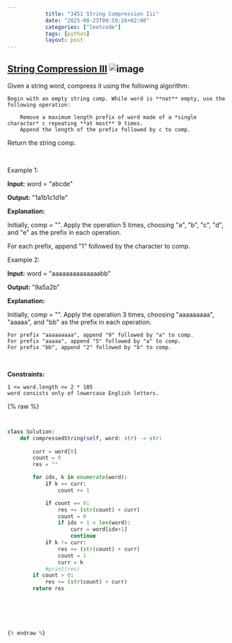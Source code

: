 ```yaml
---
            title: "3451 String Compression Iii"
            date: "2025-08-23T09:59:26+02:00"
            categories: ["leetcode"]
            tags: [python]
            layout: post
---
```

            
## [String Compression III](https://leetcode.com/problems/string-compression-iii) ![image](https://img.shields.io/badge/Difficulty-Medium-orange)

Given a string word, compress it using the following algorithm:

	Begin with an empty string comp. While word is **not** empty, use the following operation:

		Remove a maximum length prefix of word made of a *single character* c repeating **at most** 9 times.
		Append the length of the prefix followed by c to comp.

Return the string comp.

 

Example 1:

**Input:** word = "abcde"

**Output:** "1a1b1c1d1e"

**Explanation:**

Initially, comp = "". Apply the operation 5 times, choosing "a", "b", "c", "d", and "e" as the prefix in each operation.

For each prefix, append "1" followed by the character to comp.

Example 2:

**Input:** word = "aaaaaaaaaaaaaabb"

**Output:** "9a5a2b"

**Explanation:**

Initially, comp = "". Apply the operation 3 times, choosing "aaaaaaaaa", "aaaaa", and "bb" as the prefix in each operation.

	For prefix "aaaaaaaaa", append "9" followed by "a" to comp.
	For prefix "aaaaa", append "5" followed by "a" to comp.
	For prefix "bb", append "2" followed by "b" to comp.

 

**Constraints:**

	1 <= word.length <= 2 * 105
	word consists only of lowercase English letters.

{% raw %}


```python


class Solution:
    def compressedString(self, word: str) -> str:
        
        curr = word[0]
        count = 0
        res = ""

        for idx, k in enumerate(word):
            if k == curr:
                count += 1

            if count == 9:
                res += (str(count) + curr)
                count = 0
                if idx + 1 < len(word):
                    curr = word[idx+1]
                    continue
            if k != curr:
                res += (str(count) + curr)
                count = 1
                curr = k
            #print(res)
        if count > 0:
            res += (str(count) + curr)
        return res
        

                



{% endraw %}
```
